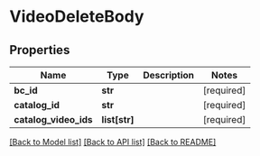 # VideoDeleteBody

## Properties
Name | Type | Description | Notes
------------ | ------------- | ------------- | -------------
**bc_id** | **str** |  | [required] 
**catalog_id** | **str** |  | [required] 
**catalog_video_ids** | **list[str]** |  | [required] 

[[Back to Model list]](../README.md#documentation-for-models) [[Back to API list]](../README.md#documentation-for-api-endpoints) [[Back to README]](../README.md)


